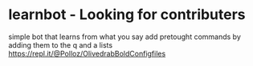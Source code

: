 # learnbot - Looking for contributers
simple bot that learns from what you say
add pretought commands by adding them to the q and a lists
https://repl.it/@Polloz/OlivedrabBoldConfigfiles

